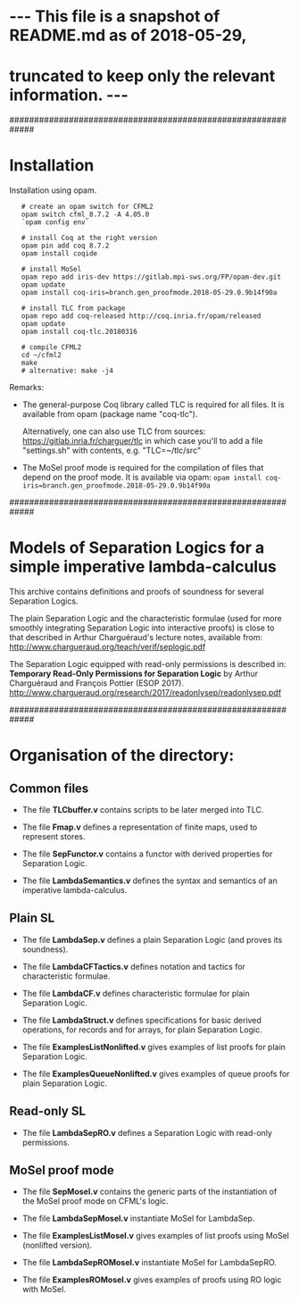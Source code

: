 # --- This file is a snapshot of README.md as of 2018-05-29,
#     truncated to keep only the relevant information. ---

#############################################################
# Installation

Installation using opam.


```
   # create an opam switch for CFML2
   opam switch cfml_8.7.2 -A 4.05.0
   `opam config env`

   # install Coq at the right version
   opam pin add coq 8.7.2
   opam install coqide

   # install MoSel
   opam repo add iris-dev https://gitlab.mpi-sws.org/FP/opam-dev.git
   opam update
   opam install coq-iris=branch.gen_proofmode.2018-05-29.0.9b14f90a

   # install TLC from package
   opam repo add coq-released http://coq.inria.fr/opam/released
   opam update
   opam install coq-tlc.20180316  

   # compile CFML2
   cd ~/cfml2
   make
   # alternative: make -j4

```


Remarks:

* The general-purpose Coq library called TLC is required for all files.
  It is available from opam (package name "coq-tlc").
  
  Alternatively, one can also use TLC from sources:
     https://gitlab.inria.fr/charguer/tlc
  in which case you'll to add a file "settings.sh" with contents, e.g.
  "TLC=~/tlc/src"


* The MoSel proof mode is required for the compilation of 
  files that depend on the proof mode. It is available via opam:
  `opam install coq-iris=branch.gen_proofmode.2018-05-29.0.9b14f90a`



#############################################################
# Models of Separation Logics for a simple imperative lambda-calculus

This archive contains definitions and proofs of soundness for several
Separation Logics.

The plain Separation Logic and the characteristic formulae
(used for more smoothly integrating Separation Logic into interactive
proofs) is close to that described in Arthur Charguéraud's lecture notes, 
available from:
  http://www.chargueraud.org/teach/verif/seplogic.pdf

The Separation Logic equipped with read-only permissions is described in:
__Temporary Read-Only Permissions for Separation Logic__
by Arthur Charguéraud and François Pottier
(ESOP 2017).
  http://www.chargueraud.org/research/2017/readonlysep/readonlysep.pdf


#############################################################
# Organisation of the directory:


## Common files

 * The file __TLCbuffer.v__
   contains scripts to be later merged into TLC.

 * The file __Fmap.v__
   defines a representation of finite maps, used to represent stores.

 * The file __SepFunctor.v__
   contains a functor with derived properties for Separation Logic.

 * The file __LambdaSemantics.v__
   defines the syntax and semantics of an imperative lambda-calculus.


## Plain SL

 * The file __LambdaSep.v__
   defines a plain Separation Logic (and proves its soundness).

 * The file __LambdaCFTactics.v__
   defines notation and tactics for characteristic formulae.

 * The file __LambdaCF.v__
   defines characteristic formulae for plain Separation Logic.

 * The file __LambdaStruct.v__
   defines specifications for basic derived operations, for records 
   and for arrays, for plain Separation Logic.

 * The file __ExamplesListNonlifted.v__
   gives examples of list proofs for plain Separation Logic.

 * The file __ExamplesQueueNonlifted.v__
   gives examples of queue proofs for plain Separation Logic.


## Read-only SL

 * The file __LambdaSepRO.v__
   defines a Separation Logic with read-only permissions.


## MoSel proof mode

 * The file __SepMosel.v__
   contains the generic parts of the instantiation of the MoSel
   proof mode on CFML's logic.

 * The file __LambdaSepMosel.v__
   instantiate MoSel for LambdaSep.

 * The file __ExamplesListMosel.v__
   gives examples of list proofs using MoSel (nonlifted version).

 * The file __LambdaSepROMosel.v__
   instantiate MoSel for LambdaSepRO.

 * The file __ExamplesROMosel.v__
   gives examples of proofs using RO logic with MoSel.


